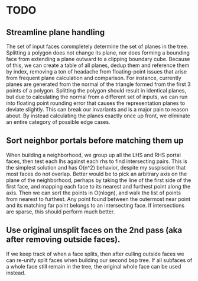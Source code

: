 # TODO

## Streamline plane handling
The set of input faces commpletely determine the set of planes in the tree. Splitting a polygon does not change its plane,
nor does forming a bounding face from extending a plane outward to a clipping boundary cube. Because of this, we can create
a table of all planes, dedup them and reference them by index, removing a ton of headache from floating-point issues
that arise from frequent plane calculation and comparison.
For instance, currently planes are generated from the normal of the triangle formed from the first 3 points of a polygon. Splitting the polygon
should result in identical planes, but due to calculating the normal from a different set of inputs, we can run into floating point
rounding error that causes the representation planes to deviate slightly. This can break our invariants and is a major pain to reason about.
By instead calculating the planes exactly once up front, we eliminate an entire category of possible edge cases.

## Sort neighbor portals before matching them up
When building a neighborhood, we group up all the LHS and RHS portal faces, then test each lhs against each rhs to find intersecting pairs.
This is the simplest solution and has O(n^2) behavior, despite my suspiscion that most faces do not overlap. Better would be to pick an arbitrary axis on the plane of the neighborhood, perhaps by taking the line of the first side of the first face, and mapping each face to its nearest and furthest point along the axis.
Then we can sort the points in O(nlogn), and walk the list of points from nearest to furthest. Any point found between the outermost near point and its matching far point belongs to an intersecting face. If intersections are sparse, this should perform much better.

## Use original unsplit faces on the 2nd pass (aka after removing outside faces).
If we keep track of when a face splits, then after culling outside faces we can re-unify split faces when building our second bsp tree.
If all subfaces of a whole face still remain in the tree, the original whole face can be used instead.

